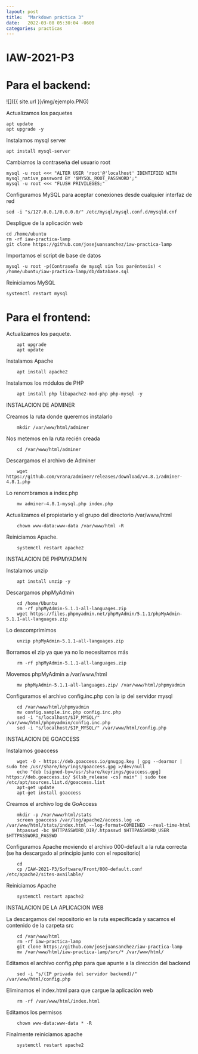 ```yaml
---
layout: post
title:  "Markdown práctica 3"
date:   2022-03-08 05:30:04 -0600
categories: practicas
---
```


# IAW-2021-P3
# Para el backend:
![]({{ site.url }}/img/ejemplo.PNG)

Actualizamos los paquetes

    apt update
    apt upgrade -y

Instalamos mysql server
    
    apt install mysql-server

Cambiamos la contraseña del usuario root

    mysql -u root <<< "ALTER USER 'root'@'localhost' IDENTIFIED WITH mysql_native_password BY '$MYSQL_ROOT_PASSWORD';"
    mysql -u root <<< "FLUSH PRIVILEGES;"

Configuramos MySQL para aceptar conexiones desde cualquier interfaz de red

    sed -i "s/127.0.0.1/0.0.0.0/" /etc/mysql/mysql.conf.d/mysqld.cnf

Despligue de la aplicación web
    
    cd /home/ubuntu
    rm -rf iaw-practica-lamp
    git clone https://github.com/josejuansanchez/iaw-practica-lamp

Importamos el script de base de datos
    
    mysql -u root -p(Contraseña de mysql sin los paréntesis) < /home/ubuntu/iaw-practica-lamp/db/database.sql

Reiniciamos MySQL
    
    systemctl restart mysql

# Para el frontend:
        

Actualizamos los paquete.
        
        apt upgrade
        apt update

Instalamos Apache
        
        apt install apache2

Instalamos los módulos de PHP
        
        apt install php libapache2-mod-php php-mysql -y

INSTALACION DE ADMINER

Creamos la ruta donde queremos instalarlo
        
        mkdir /var/www/html/adminer

Nos metemos en la ruta recién creada
        
        cd /var/www/html/adminer

Descargamos el archivo de Adminer
        
        wget https://github.com/vrana/adminer/releases/download/v4.8.1/adminer-4.8.1.php

Lo renombramos a index.php
        
        mv adminer-4.8.1-mysql.php index.php

Actualizamos el propietario y el grupo del directorio /var/www/html
        
        chown www-data:www-data /var/www/html -R

Reiniciamos Apache.
        
        systemctl restart apache2

INSTALACION DE PHPMYADMIN

Instalamos unzip
        
        apt install unzip -y

Descargamos phpMyAdmin
        
        cd /home/Ubuntu
        rm -rf phpMyAdmin-5.1.1-all-languages.zip
        wget https://files.phpmyadmin.net/phpMyAdmin/5.1.1/phpMyAdmin-5.1.1-all-languages.zip

Lo descomprimimos
        
        unzip phpMyAdmin-5.1.1-all-languages.zip

Borramos el zip ya que ya no lo necesitamos más
    
        rm -rf phpMyAdmin-5.1.1-all-languages.zip

Movemos phpMyAdmin a /var/www/html
        
        mv phpMyAdmin-5.1.1-all-languages.zip/ /var/www/html/phpmyadmin

Configuramos el archivo config.inc.php con la ip del servidor mysql
        
        cd /var/www/html/phpmyadmin
        mv config.sample.inc.php config.inc.php
        sed -i "s/localhost/$IP_MYSQL/" /var/www/html/phpmyadmin/config.inc.php
        sed -i "s/localhost/$IP_MYSQL/" /var/www/html/config.php

INSTALACION DE GOACCESS

Instalamos goaccess
        
        wget -O - https://deb.goaccess.io/gnugpg.key | gpg --dearmor | sudo tee /usr/share/keyrings/goaccess.gpg >/dev/null
        echo "deb [signed-by=/usr/share/keyrings/goaccess.gpg] https://deb.goaccess.io/ $(lsb_release -cs) main" | sudo tee /etc/apt/sources.list.d/goaccess.list
        apt-get update
        apt-get install goaccess

Creamos el archivo log de GoAccess

        mkdir -p /var/www/html/stats
        screen goaccess /var/log/apache2/access.log -o /var/www/html/stats/index.html --log-format=COMBINED --real-time-html
        htpasswd -bc $HTTPASSWORD_DIR/.htpasswd $HTTPASSWORD_USER $HTTPASSWORD_PASSWD

Configuramos Apache moviendo el archivo 000-default a la ruta correcta (se ha descargado al principio junto con el repositorio)
        
        cd
        cp /IAW-2021-P3/Software/Front/000-default.conf /etc/apache2/sites-available/

Reiniciamos Apache
        
        systemctl restart apache2

INSTALACION DE LA APLICACION WEB

La descargamos del repositorio en la ruta especificada y sacamos el contenido de la carpeta src
        
        cd /var/www/html
        rm -rf iaw-practica-lamp
        git clone https://github.com/josejuansanchez/iaw-practica-lamp
        mv /var/www/html/iaw-practica-lamp/src/* /var/www/html/

Editamos el archivo config.php para que apunte a la dirección del backend
        
        sed -i "s/(IP privada del servidor backend)/" /var/www/html/config.php

Eliminamos el index.html para que cargue la aplicación web
        
        rm -rf /var/www/html/index.html 

Editamos los permisos
        
        chown www-data:www-data * -R

Finalmente reiniciamos apache
        
        systemctl restart apache2
